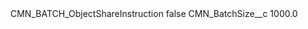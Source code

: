 <?xml version="1.0" encoding="UTF-8"?>
<CustomMetadata xmlns="http://soap.sforce.com/2006/04/metadata" xmlns:xsi="http://www.w3.org/2001/XMLSchema-instance" xmlns:xsd="http://www.w3.org/2001/XMLSchema">
    <label>CMN_BATCH_ObjectShareInstruction</label>
    <protected>false</protected>
    <values>
        <field>CMN_BatchSize__c</field>
        <value xsi:type="xsd:double">1000.0</value>
    </values>
</CustomMetadata>
